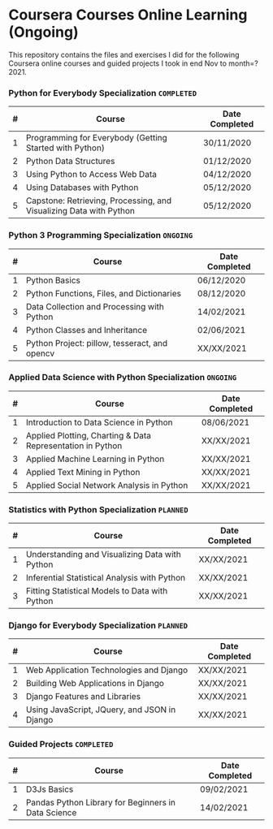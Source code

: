 # Coursera Courses Online Learning (Ongoing)

This repository contains the files and exercises I did for the following Coursera online courses and guided projects I took in end Nov to month=? 2021.

### Python for Everybody Specialization `COMPLETED`

| # | Course | Date Completed |
| --- | --- | --- |
| 1 | Programming for Everybody (Getting Started with Python) | 30/11/2020 |
| 2 | Python Data Structures  | 01/12/2020 |
| 3 | Using Python to Access Web Data  | 04/12/2020 |
| 4 | Using Databases with Python  | 05/12/2020 |
| 5 | Capstone: Retrieving, Processing, and Visualizing Data with Python  | 05/12/2020 |


### Python 3 Programming Specialization `ONGOING`

| # | Course | Date Completed |
| --- | --- | --- |
| 1 | Python Basics | 06/12/2020 |
| 2 | Python Functions, Files, and Dictionaries  | 08/12/2020 |
| 3 | Data Collection and Processing with Python  | 14/02/2021 |
| 4 | Python Classes and Inheritance  | 02/06/2021 |
| 5 | Python Project: pillow, tesseract, and opencv  | XX/XX/2021 |

### Applied Data Science with Python Specialization `ONGOING`

| # | Course | Date Completed |
| --- | --- | --- |
| 1 | Introduction to Data Science in Python | 08/06/2021 |
| 2 | Applied Plotting, Charting & Data Representation in Python  | XX/XX/2021 |
| 3 | Applied Machine Learning in Python  | XX/XX/2021 |
| 4 | Applied Text Mining in Python  | XX/XX/2021 |
| 5 | Applied Social Network Analysis in Python  | XX/XX/2021 |

### Statistics with Python Specialization `PLANNED`

| # | Course | Date Completed |
| --- | --- | --- |
| 1 | Understanding and Visualizing Data with Python | XX/XX/2021 |
| 2 | Inferential Statistical Analysis with Python  | XX/XX/2021 |
| 3 | Fitting Statistical Models to Data with Python  | XX/XX/2021 |

### Django for Everybody Specialization `PLANNED`

| # | Course | Date Completed |
| --- | --- | --- |
| 1 | Web Application Technologies and Django | XX/XX/2021 |
| 2 | Building Web Applications in Django  | XX/XX/2021 |
| 3 | Django Features and Libraries  | XX/XX/2021 |
| 4 | Using JavaScript, JQuery, and JSON in Django  | XX/XX/2021 |


### Guided Projects `COMPLETED`

| # | Course | Date Completed |
| --- | --- | --- |
| 1 | D3Js Basics | 09/02/2021 |
| 2 | Pandas Python Library for Beginners in Data Science | 14/02/2021 |

